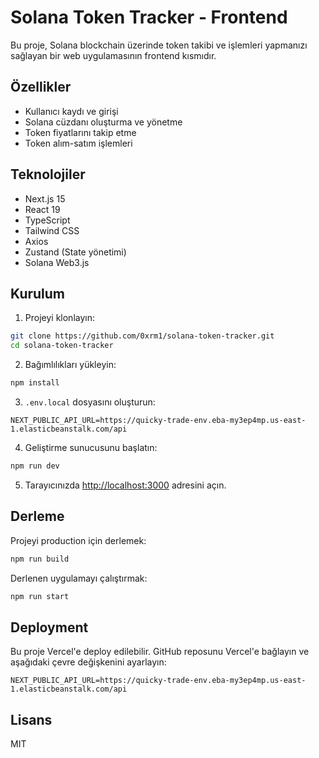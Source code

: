 # Solana Token Tracker - Frontend

Bu proje, Solana blockchain üzerinde token takibi ve işlemleri yapmanızı sağlayan bir web uygulamasının frontend kısmıdır.

## Özellikler

- Kullanıcı kaydı ve girişi
- Solana cüzdanı oluşturma ve yönetme
- Token fiyatlarını takip etme
- Token alım-satım işlemleri

## Teknolojiler

- Next.js 15
- React 19
- TypeScript
- Tailwind CSS
- Axios
- Zustand (State yönetimi)
- Solana Web3.js

## Kurulum

1. Projeyi klonlayın:
```bash
git clone https://github.com/0xrm1/solana-token-tracker.git
cd solana-token-tracker
```

2. Bağımlılıkları yükleyin:
```bash
npm install
```

3. `.env.local` dosyasını oluşturun:
```
NEXT_PUBLIC_API_URL=https://quicky-trade-env.eba-my3ep4mp.us-east-1.elasticbeanstalk.com/api
```

4. Geliştirme sunucusunu başlatın:
```bash
npm run dev
```

5. Tarayıcınızda [http://localhost:3000](http://localhost:3000) adresini açın.

## Derleme

Projeyi production için derlemek:

```bash
npm run build
```

Derlenen uygulamayı çalıştırmak:

```bash
npm run start
```

## Deployment

Bu proje Vercel'e deploy edilebilir. GitHub reposunu Vercel'e bağlayın ve aşağıdaki çevre değişkenini ayarlayın:

```
NEXT_PUBLIC_API_URL=https://quicky-trade-env.eba-my3ep4mp.us-east-1.elasticbeanstalk.com/api
```

## Lisans

MIT
